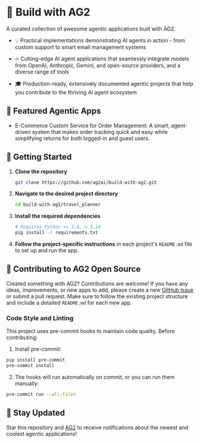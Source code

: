# 🌟 Build with AG2
A curated collection of awesome agentic applications built with AG2.

- 💡 Practical implementations demonstrating AI agents in action - from custom support to smart email management systems

- 🔥 Cutting-edge AI agent applications that seamlessly integrate models from OpenAI, Anthropic, Gemini, and open-source providers, and a diverse range of tools

- 🎓 Production-ready, extensively documented agentic projects that help you contribute to the thriving AI agent ecosystem

## 📂 Featured Agentic Apps

- E-Commerce Custom Service for Order Management: A smart, agent-driven system that makes order tracking quick and easy while simplifying returns for both logged-in and guest users.


## 🚀 Getting Started

1. **Clone the repository**

    ```bash
    git clone https://github.com/ag2ai/build-with-ag2.git
    ```

2. **Navigate to the desired project directory**

    ```bash
    cd build-with-ag2/travel_planner
    ```

3. **Install the required dependencies**

    ```bash
    # Requires Python >= 3.9, < 3.14
    pip install -r requirements.txt
    ```


4. **Follow the project-specific instructions** in each project's `README.md` file to set up and run the app.


## 🤝 Contributing to AG2 Open Source
Created something with AG2?  Contributions are welcome! If you have any ideas, improvements, or new apps to add, please create a new [GitHub Issue](https://github.com/ag2ai/build-with-ag2/issues) or submit a pull request. Make sure to follow the existing project structure and include a detailed `README.md` for each new app.

### Code Style and Linting
This project uses pre-commit hooks to maintain code quality. Before contributing:

1. Install pre-commit:
```bash
pip install pre-commit
pre-commit install
```

2. The hooks will run automatically on commit, or you can run them manually:
```bash
pre-commit run --all-files
```

## 🌟 **Stay Updated**
Star this repository and [AG2](https://github.com/ag2ai/ag2) to receive notifications about the newest and coolest agentic applications!

